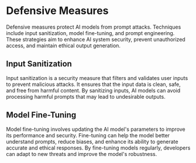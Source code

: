# Defensive Measures

Defensive measures protect AI models from prompt attacks. Techniques include input sanitization, model fine-tuning, and prompt engineering. These strategies aim to enhance AI system security, prevent unauthorized access, and maintain ethical output generation.

## Input Sanitization

Input sanitization is a security measure that filters and validates user inputs to prevent malicious attacks. It ensures that the input data is clean, safe, and free from harmful content. By sanitizing inputs, AI models can avoid processing harmful prompts that may lead to undesirable outputs.

## Model Fine-Tuning

Model fine-tuning involves updating the AI model's parameters to improve its performance and security. Fine-tuning can help the model better understand prompts, reduce biases, and enhance its ability to generate accurate and ethical responses. By fine-tuning models regularly, developers can adapt to new threats and improve the model's robustness.
